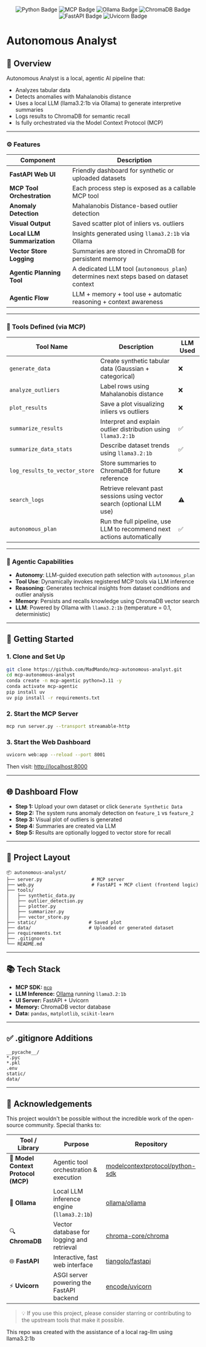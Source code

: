 <p align="center">
  <img src="https://img.shields.io/badge/Python-3.12-blue?logo=python" alt="Python Badge"/>
  <img src="https://img.shields.io/badge/MCP-Model_Context_Protocol-purple" alt="MCP Badge"/>
  <img src="https://img.shields.io/badge/Ollama-LLM-green" alt="Ollama Badge"/>
  <img src="https://img.shields.io/badge/ChromaDB-VectorDB-orange" alt="ChromaDB Badge"/>
  <img src="https://img.shields.io/badge/FastAPI-Web_UI-teal" alt="FastAPI Badge"/>
  <img src="https://img.shields.io/badge/Uvicorn-ASGI_Server-black" alt="Uvicorn Badge"/>
</p>

# Autonomous Analyst

## 🧠 Overview
Autonomous Analyst is a local, agentic AI pipeline that:
- Analyzes tabular data
- Detects anomalies with Mahalanobis distance
- Uses a local LLM (llama3.2:1b via Ollama) to generate interpretive summaries
- Logs results to ChromaDB for semantic recall
- Is fully orchestrated via the Model Context Protocol (MCP)

---

### ⚙️ Features

| Component                    | Description                                                                                 |
|-----------------------------|---------------------------------------------------------------------------------------------|
| **FastAPI Web UI**          | Friendly dashboard for synthetic or uploaded datasets                                      |
| **MCP Tool Orchestration**  | Each process step is exposed as a callable MCP tool                                        |
| **Anomaly Detection**       | Mahalanobis Distance-based outlier detection                                               |
| **Visual Output**           | Saved scatter plot of inliers vs. outliers                                                 |
| **Local LLM Summarization** | Insights generated using `llama3.2:1b` via Ollama                                           |
| **Vector Store Logging**    | Summaries are stored in ChromaDB for persistent memory                                     |
| **Agentic Planning Tool**   | A dedicated LLM tool (`autonomous_plan`) determines next steps based on dataset context    |
| **Agentic Flow**            | LLM + memory + tool use + automatic reasoning + context awareness                          |

---

### 🧪 Tools Defined (via MCP)

| Tool Name                     | Description                                                                                      | LLM Used |
|------------------------------|--------------------------------------------------------------------------------------------------|----------|
| `generate_data`              | Create synthetic tabular data (Gaussian + categorical)                                           | ❌        |
| `analyze_outliers`           | Label rows using Mahalanobis distance                                                           | ❌        |
| `plot_results`               | Save a plot visualizing inliers vs outliers                                                     | ❌        |
| `summarize_results`          | Interpret and explain outlier distribution using `llama3.2:1b`                                  | ✅        |
| `summarize_data_stats`       | Describe dataset trends using `llama3.2:1b`                                                     | ✅        |
| `log_results_to_vector_store`| Store summaries to ChromaDB for future reference                                                 | ❌        |
| `search_logs`                | Retrieve relevant past sessions using vector search (optional LLM use)                         | ⚠️        |
| `autonomous_plan`            | Run the full pipeline, use LLM to recommend next actions automatically                          | ✅        |

---

### 🤖 Agentic Capabilities

- **Autonomy**: LLM-guided execution path selection with `autonomous_plan`
- **Tool Use**: Dynamically invokes registered MCP tools via LLM inference
- **Reasoning**: Generates technical insights from dataset conditions and outlier analysis
- **Memory**: Persists and recalls knowledge using ChromaDB vector search
- **LLM**: Powered by Ollama with `llama3.2:1b` (temperature = 0.1, deterministic)


---

## 🚀 Getting Started

### 1. Clone and Set Up
```bash
git clone https://github.com/MadMando/mcp-autonomous-analyst.git
cd mcp-autonomous-analyst
conda create -n mcp-agentic python=3.11 -y
conda activate mcp-agentic
pip install uv
uv pip install -r requirements.txt
```

### 2. Start the MCP Server
```bash
mcp run server.py --transport streamable-http
```

### 3. Start the Web Dashboard
```bash
uvicorn web:app --reload --port 8001
```
Then visit: [http://localhost:8000](http://localhost:8000)

---

## 🌐 Dashboard Flow

- **Step 1:** Upload your own dataset or click `Generate Synthetic Data`
- **Step 2:** The system runs anomaly detection on `feature_1` vs `feature_2`
- **Step 3:** Visual plot of outliers is generated
- **Step 4:** Summaries are created via LLM
- **Step 5:** Results are optionally logged to vector store for recall

---

## 📁 Project Layout
```
📦 autonomous-analyst/
├── server.py                  # MCP server
├── web.py                     # FastAPI + MCP client (frontend logic)
├── tools/
│   ├── synthetic_data.py
│   ├── outlier_detection.py
│   ├── plotter.py
│   ├── summarizer.py
│   ├── vector_store.py
├── static/                   # Saved plot
├── data/                     # Uploaded or generated dataset
├── requirements.txt
├── .gitignore
└── README.md
```

---

## 📚 Tech Stack
- **MCP SDK:** [`mcp`](https://github.com/modelcontextprotocol/python-sdk)
- **LLM Inference:** [Ollama](https://ollama.com/) running `llama3.2:1b`
- **UI Server:** FastAPI + Uvicorn
- **Memory:** ChromaDB vector database
- **Data:** `pandas`, `matplotlib`, `scikit-learn`

---

## ✅ .gitignore Additions
```
__pycache__/
*.pyc
*.pkl
.env
static/
data/
```

---

## 🙌 Acknowledgements

This project wouldn't be possible without the incredible work of the open-source community. Special thanks to:

| Tool / Library              | Purpose                                         | Repository |
|----------------------------|-------------------------------------------------|------------|
| 🧠 **Model Context Protocol (MCP)** | Agentic tool orchestration & execution        | [modelcontextprotocol/python-sdk](https://github.com/modelcontextprotocol/python-sdk) |
| 💬 **Ollama**              | Local LLM inference engine (`llama3.2:1b`)      | [ollama/ollama](https://github.com/ollama/ollama) |
| 🔍 **ChromaDB**            | Vector database for logging and retrieval      | [chroma-core/chroma](https://github.com/chroma-core/chroma) |
| 🌐 **FastAPI**             | Interactive, fast web interface                | [tiangolo/fastapi](https://github.com/tiangolo/fastapi) |
| ⚡ **Uvicorn**             | ASGI server powering the FastAPI backend       | [encode/uvicorn](https://github.com/encode/uvicorn) |


> 💡 If you use this project, please consider starring or contributing to the upstream tools that make it possible.

This repo was created with the assistance of a local rag-llm using llama3.2:1b
